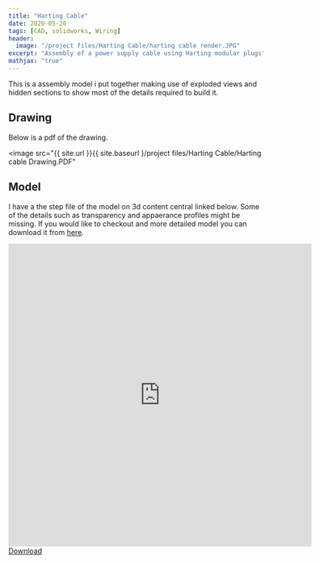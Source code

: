 ```yaml
---
title: "Harting Cable"
date: 2020-05-20
tags: [CAD, solidworks, Wiring]
header:
  image: "/project files/Harting Cable/harting cable render.JPG"
excerpt: "Assembly of a power supply cable using Harting modular plugs"
mathjax: "true"
---
```


This is a assembly model i put together making use of exploded views and hidden sections to show most of the details required to build it. 


## Drawing

Below is a pdf of the drawing. 

<image src="{{ site.url }}{{ site.baseurl }/project files/Harting Cable/Harting cable Drawing.PDF"





## Model

I have a the step file of the model on 3d content central linked below. Some of the details such as transparency and appaerance profiles might be missing. If you would like to checkout and more detailed model you can download it from [here](https://drive.google.com/drive/folders/1QIrJfn_UEy3Efqp6MOGzZrpgWH8fngoX?usp=sharing). 

<html>
<iframe scrolling='no' frameborder='0' allowfullscreen='true' src='https://www.3dcontentcentral.com/external-site-embed.aspx?format=3D&catalogid=171&modelid=1352830&width=250&height=250&edraw=true' name='PreviewFrame3D' id='PreviewFrame3D' width='600' height='600'></iframe><br/><a href='https://www.3dcontentcentral.com/download-model.aspx?catalogid=171&id=1352830'>Download</a>
  </html>
